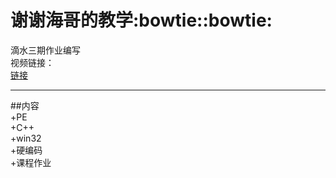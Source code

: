 # 谢谢海哥的教学:bowtie::bowtie:
滴水三期作业编写  
视频链接：  
[链接](https://www.bilibili.com/video/BV1w54y1y7Di)  
***
##内容  
+PE  
+C++  
+win32  
+硬编码  
+课程作业    
